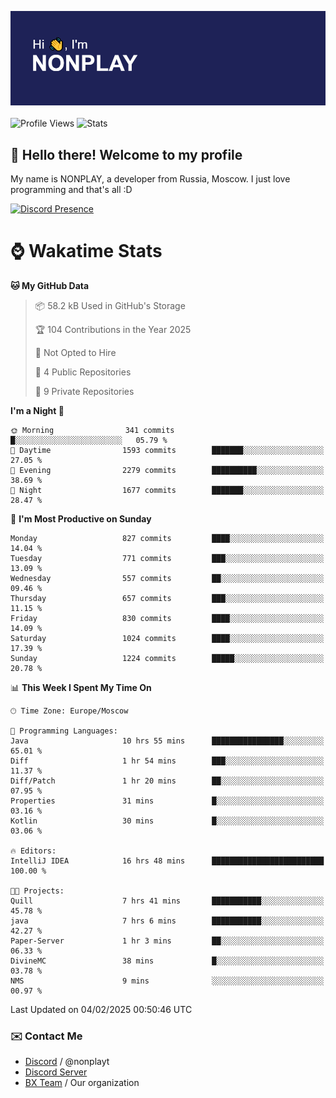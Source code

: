 ![Discord Presence](./header.png)
<br></br>
![Profile Views](https://komarev.com/ghpvc/?username=NONPLAYT&color=blue&style=for-the-badge)
![Stats](https://img.shields.io/badge/0%25-OPTIMIZED-orange?style=for-the-badge)


## :wave: Hello there! Welcome to my profile

My name is NONPLAY, a developer from Russia, Moscow. I just love programming and that's all :D

[![Discord Presence](https://lanyard.cnrad.dev/api/597087584090587177?showDisplayName=true)](https://discord.com/users/597087584090587177) 

# ⌚ Wakatime Stats

<!--START_SECTION:waka-->
**🐱 My GitHub Data** 

> 📦 58.2 kB Used in GitHub's Storage 
 > 
> 🏆 104 Contributions in the Year 2025
 > 
> 🚫 Not Opted to Hire
 > 
> 📜 4 Public Repositories 
 > 
> 🔑 9 Private Repositories 
 > 
**I'm a Night 🦉** 

```text
🌞 Morning                341 commits         █░░░░░░░░░░░░░░░░░░░░░░░░   05.79 % 
🌆 Daytime                1593 commits        ███████░░░░░░░░░░░░░░░░░░   27.05 % 
🌃 Evening                2279 commits        ██████████░░░░░░░░░░░░░░░   38.69 % 
🌙 Night                  1677 commits        ███████░░░░░░░░░░░░░░░░░░   28.47 % 
```
📅 **I'm Most Productive on Sunday** 

```text
Monday                   827 commits         ████░░░░░░░░░░░░░░░░░░░░░   14.04 % 
Tuesday                  771 commits         ███░░░░░░░░░░░░░░░░░░░░░░   13.09 % 
Wednesday                557 commits         ██░░░░░░░░░░░░░░░░░░░░░░░   09.46 % 
Thursday                 657 commits         ███░░░░░░░░░░░░░░░░░░░░░░   11.15 % 
Friday                   830 commits         ████░░░░░░░░░░░░░░░░░░░░░   14.09 % 
Saturday                 1024 commits        ████░░░░░░░░░░░░░░░░░░░░░   17.39 % 
Sunday                   1224 commits        █████░░░░░░░░░░░░░░░░░░░░   20.78 % 
```


📊 **This Week I Spent My Time On** 

```text
🕑︎ Time Zone: Europe/Moscow

💬 Programming Languages: 
Java                     10 hrs 55 mins      ████████████████░░░░░░░░░   65.01 % 
Diff                     1 hr 54 mins        ███░░░░░░░░░░░░░░░░░░░░░░   11.37 % 
Diff/Patch               1 hr 20 mins        ██░░░░░░░░░░░░░░░░░░░░░░░   07.95 % 
Properties               31 mins             █░░░░░░░░░░░░░░░░░░░░░░░░   03.16 % 
Kotlin                   30 mins             █░░░░░░░░░░░░░░░░░░░░░░░░   03.06 % 

🔥 Editors: 
IntelliJ IDEA            16 hrs 48 mins      █████████████████████████   100.00 % 

🐱‍💻 Projects: 
Quill                    7 hrs 41 mins       ███████████░░░░░░░░░░░░░░   45.78 % 
java                     7 hrs 6 mins        ███████████░░░░░░░░░░░░░░   42.27 % 
Paper-Server             1 hr 3 mins         ██░░░░░░░░░░░░░░░░░░░░░░░   06.33 % 
DivineMC                 38 mins             █░░░░░░░░░░░░░░░░░░░░░░░░   03.78 % 
NMS                      9 mins              ░░░░░░░░░░░░░░░░░░░░░░░░░   00.97 % 
```


 Last Updated on 04/02/2025 00:50:46 UTC
<!--END_SECTION:waka-->

### ✉️ Contact Me

- [Discord](https://discord.com/users/597087584090587177) / @nonplayt
- [Discord Server](https://discord.gg/p7cxhw7E2M)
- [BX Team](https://github.com/BX-Team) / Our organization
